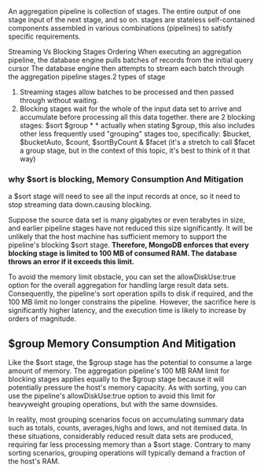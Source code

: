 An aggregation pipeline is collection of stages.
The entire output of one stage input of the next stage, and so on.
stages are stateless self-contained components assembled in various combinations (pipelines) to satisfy specific requirements. 

Streaming Vs Blocking Stages Ordering
When executing an aggregation pipeline, the database engine pulls batches of records from the initial query cursor
The database engine then attempts to stream each batch through the aggregation pipeline stages.2 types of stage

1. Streaming stages allow batches to be processed and then passed through without waiting. 
2. Blocking stages wait for the whole of the input data set to arrive and accumulate before processing all this data together.
there are 2 blocking stages:
         $sort
         $group *
           * actually when stating $group, this also includes other less frequently used "grouping" stages too, specifically:
             $bucket, $bucketAuto, $count, $sortByCount & $facet  (it's a stretch to call $facet a group stage, but in the context
             of this topic, it's best to think of it that way)


### why $sort is blocking, Memory Consumption And Mitigation
a $sort stage will need to see all the input records at once, so it need to stop streaming data down.causing blocking.

Suppose the source data set is many gigabytes or even terabytes in size, and earlier pipeline stages have not reduced this size significantly. 
It will be unlikely that the host machine has sufficient memory to support the pipeline's blocking $sort stage. 
**Therefore, MongoDB enforces that every blocking stage is limited to 100 MB of consumed RAM. The database throws an error if it exceeds this limit.**

To avoid the memory limit obstacle, you can set the allowDiskUse:true option for the overall aggregation for handling large result data sets. 
Consequently, the pipeline's sort operation spills to disk if required, and the 100 MB limit no longer constrains the pipeline. 
However, the sacrifice here is significantly higher latency, and the execution time is likely to increase by orders of magnitude.

## $group Memory Consumption And Mitigation
Like the $sort stage, the $group stage has the potential to consume a large amount of memory. 
The aggregation pipeline's 100 MB RAM limit for blocking stages applies equally to the $group stage because it will potentially pressure the host's memory capacity. 
As with sorting, you can use the pipeline's allowDiskUse:true option to avoid this limit for heavyweight grouping operations, but with the same downsides.

In reality, most grouping scenarios focus on accumulating summary data such as totals, counts, averages,highs and lows, and not itemised data. 
In these situations, considerably reduced result data sets are produced, requiring far less processing memory than a $sort stage. 
Contrary to many sorting scenarios, grouping operations will typically demand a fraction of the host's RAM.